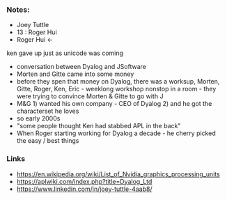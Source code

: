 ### Notes: 

- Joey Tuttle
- 13 : Roger Hui
- Roger Hui <- 

ken gave up just as unicode was coming

- conversation between Dyalog and JSoftware
- Morten and Gitte came into some money
- before they spen that money on Dyalog, there was a worksup, Morten, Gitte, Roger, Ken, Eric - weeklong workshop nonstop in a room - they were trying to convince Morten & Gitte to go with J
- M&G 1) wanted his own company - CEO of Dyalog 2) and he got the characterset he loves
- so early 2000s
- "some people thought Ken had stabbed APL in the back"
- When Roger starting working for Dyalog a decade - he cherry picked the easy / best things

### Links

- https://en.wikipedia.org/wiki/List_of_Nvidia_graphics_processing_units
- https://aplwiki.com/index.php?title=Dyalog_Ltd
- https://www.linkedin.com/in/joey-tuttle-4aab8/

